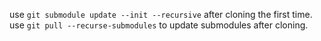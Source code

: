 use `git submodule update --init --recursive` after cloning the first time.
use `git pull --recurse-submodules` to update submodules after cloning.
